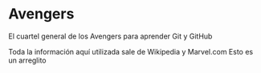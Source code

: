 # Avengers

El cuartel general de los Avengers para aprender Git y GitHub

Toda la información aquí utilizada sale de Wikipedia y Marvel.com
Esto es un arreglito
